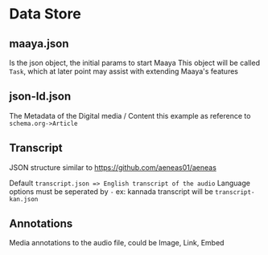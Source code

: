 # Data Store

## maaya.json

Is the json object, the initial params to start Maaya
This object will be called `Task`, which at later point 
may assist with extending Maaya's features

## json-ld.json

The Metadata of the Digital media / Content
this example as reference to `schema.org->Article`

## Transcript
JSON structure similar to https://github.com/aeneas01/aeneas

Default `transcript.json => English transcript of the audio`
Language options must be seperated by `-`
ex: kannada transcript will be `transcript-kan.json`

## Annotations

Media annotations to the audio file, could be Image, Link, Embed



